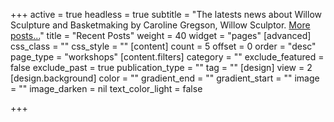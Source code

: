 +++
active = true
headless = true
subtitle = "The latests news about Willow Sculpture and Basketmaking by Caroline Gregson, Willow Sculptor. [More posts...](/blog)"
title = "Recent Posts"
weight = 40
widget = "pages"
[advanced]
css_class = ""
css_style = ""
[content]
count = 5
offset = 0
order = "desc"
page_type = "workshops"
[content.filters]
category = ""
exclude_featured = false
exclude_past = true
publication_type = ""
tag = ""
[design]
view = 2
[design.background]
color = ""
gradient_end = ""
gradient_start = ""
image = ""
image_darken = nil
text_color_light = false

+++
